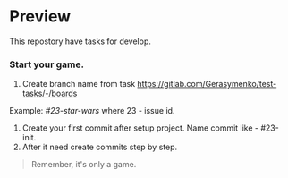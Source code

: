 # Preview

This repostory have tasks for develop.

### Start your game.

1. Create branch name from task https://gitlab.com/Gerasymenko/test-tasks/-/boards

Example: *#23-star-wars* where 23 - issue id.

1. Create your first commit after setup project. Name commit like - #23-init.
1. After it need create commits step by step.



> Remember, it's only a game.
